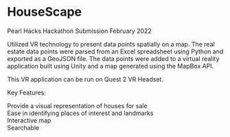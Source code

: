 # HouseScape

Pearl Hacks Hackathon Submission February 2022

Utilized VR technology to present data points spatially on a map. The real estate data points were parsed from an Excel spreadsheet using Python and exported as a GeoJSON file. The data points were added to a virtual reality application built using Unity and a map generated using the MapBox API. 

This VR application can be run on Quest 2 VR Headset. 

Key Features: 

Provide a visual representation of houses for sale<br>
Ease in identifying places of interest and landmarks <br>
Interactive map <br>
Searchable<br>

